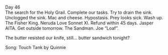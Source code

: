Day 46  
The search for the Holy Grail. Complete our tasks. Try to drain the sink. Unclogged the sink. Mac and cheese. Hypostasis. Prey looks sick. Wash up. The Fisher King. Neruda Love Sonnet XI. Refund within 45 days. Jasper AITA. Get outside tomorrow. The Sandman. Joe “Loaf”.

The butter resisted our knife, still… butter sandwich tonight?

Song: Touch Tank by Quinnie
